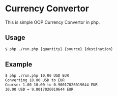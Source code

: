 # Currency Convertor

This is simple OOP Currency Convertor in php.

## Usage
```sh
$ php ./run.php {quantity} {source} {destination}
```

## Example

```sh
$ php ./run.php 10.00 USD EUR
Converting 10.00 USD to EUR
Course: 1.00 10.00 to 0.90017026019644 EUR
10.00 USD = 9.0017026019644 EUR
```
